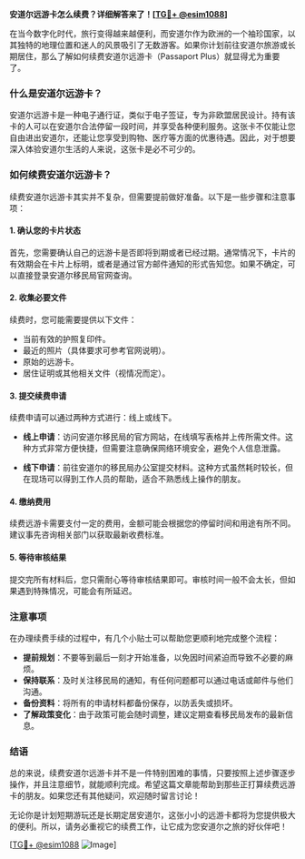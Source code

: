 **安道尔远游卡怎么续费？详细解答来了！[[TG💪+ @esim1088](https://t.me/s/esim1088)]**

在当今数字化时代，旅行变得越来越便利，而安道尔作为欧洲的一个袖珍国家，以其独特的地理位置和迷人的风景吸引了无数游客。如果你计划前往安道尔旅游或长期居住，那么了解如何续费安道尔远游卡（Passaport Plus）就显得尤为重要了。

### 什么是安道尔远游卡？

安道尔远游卡是一种电子通行证，类似于电子签证，专为非欧盟居民设计。持有该卡的人可以在安道尔合法停留一段时间，并享受各种便利服务。这张卡不仅能让您自由进出安道尔，还能让您享受到购物、医疗等方面的优惠待遇。因此，对于想要深入体验安道尔生活的人来说，这张卡是必不可少的。

### 如何续费安道尔远游卡？

续费安道尔远游卡其实并不复杂，但需要提前做好准备。以下是一些步骤和注意事项：

#### 1. 确认您的卡片状态

首先，您需要确认自己的远游卡是否即将到期或者已经过期。通常情况下，卡片的有效期会在卡片上标明，或者是通过官方邮件通知的形式告知您。如果不确定，可以直接登录安道尔移民局官网查询。

#### 2. 收集必要文件

续费时，您可能需要提供以下文件：
- 当前有效的护照复印件。
- 最近的照片（具体要求可参考官网说明）。
- 原始的远游卡。
- 居住证明或其他相关文件（视情况而定）。

#### 3. 提交续费申请

续费申请可以通过两种方式进行：线上或线下。

- **线上申请**：访问安道尔移民局的官方网站，在线填写表格并上传所需文件。这种方式非常方便快捷，但需要注意确保网络环境安全，避免个人信息泄露。
  
- **线下申请**：前往安道尔的移民局办公室提交材料。这种方式虽然耗时较长，但在现场可以得到工作人员的帮助，适合不熟悉线上操作的朋友。

#### 4. 缴纳费用

续费远游卡需要支付一定的费用，金额可能会根据您的停留时间和用途有所不同。建议事先咨询相关部门以获取最新收费标准。

#### 5. 等待审核结果

提交完所有材料后，您只需耐心等待审核结果即可。审核时间一般不会太长，但如果遇到特殊情况，可能会有所延迟。

### 注意事项

在办理续费手续的过程中，有几个小贴士可以帮助您更顺利地完成整个流程：

- **提前规划**：不要等到最后一刻才开始准备，以免因时间紧迫而导致不必要的麻烦。
- **保持联系**：及时关注移民局的通知，有任何问题都可以通过电话或邮件与他们沟通。
- **备份资料**：将所有的申请材料都备份保存，以防丢失或损坏。
- **了解政策变化**：由于政策可能会随时调整，建议定期查看移民局发布的最新信息。

### 结语

总的来说，续费安道尔远游卡并不是一件特别困难的事情，只要按照上述步骤逐步操作，并且注意细节，就能顺利完成。希望这篇文章能帮助到那些正打算续费远游卡的朋友。如果您还有其他疑问，欢迎随时留言讨论！

无论你是计划短期游玩还是长期定居安道尔，这张小小的远游卡都将为您提供极大的便利。所以，请务必重视它的续费工作，让它成为您安道尔之旅的好伙伴吧！

[[TG💪+ @esim1088](https://t.me/s/esim1088) ![Image](https://i.postimg.cc/4NQfJmqS/Snipaste-2025-05-13-00-14-12.png)]